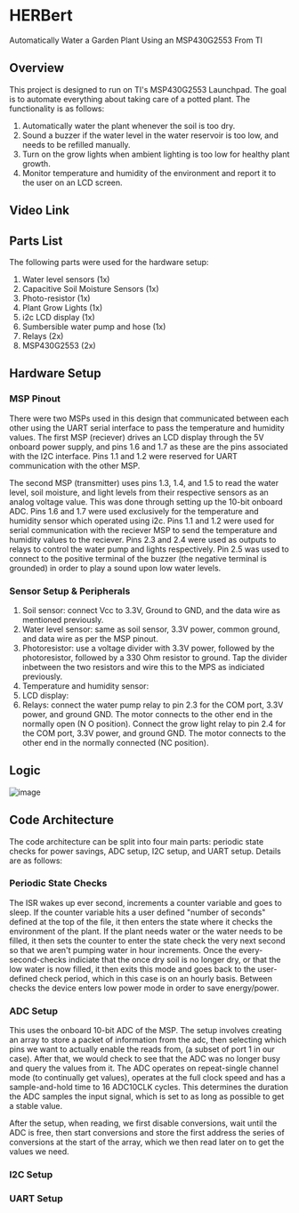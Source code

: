 # HERBert
Automatically Water a Garden Plant Using an MSP430G2553 From TI

## Overview
This project is designed to run on TI's MSP430G2553 Launchpad. The goal is to automate everything about taking care of a potted plant. The functionality is as follows:
  1. Automatically water the plant whenever the soil is too dry.
  2. Sound a buzzer if the water level in the water reservoir is too low, and needs to be refilled manually.
  3. Turn on the grow lights when ambient lighting is too low for healthy plant growth.
  4. Monitor temperature and humidity of the environment and report it to the user on an LCD screen.

## Video Link

## Parts List
The following parts were used for the hardware setup:
1. Water level sensors (1x)
2. Capacitive Soil Moisture Sensors (1x)
3. Photo-resistor (1x)
4. Plant Grow Lights (1x)
5. i2c LCD display (1x)
6. Sumbersible water pump and hose (1x)
7. Relays (2x)
8. MSP430G2553 (2x)

## Hardware Setup

### MSP Pinout
There were two MSPs used in this design that communicated between each other using the UART serial interface to pass the temperature and humidity values. 
The first MSP (reciever) drives an LCD display through the 5V onboard power supply, and pins 1.6 and 1.7 as these are the pins associated with the I2C interface.
Pins 1.1 and 1.2 were reserved for UART communication with the other MSP.

The second MSP (transmitter) uses pins 1.3, 1.4, and 1.5 to read the water level, soil moisture, and light levels from their respective sensors as an analog voltage value. This was done through setting up the 10-bit onboard ADC. Pins 1.6 and 1.7 were used exclusively for the temperature and humidity sensor which operated using i2c. Pins 1.1 and 1.2 were used for serial communication with the reciever MSP to send the temperature and humidity values to the reciever. Pins 2.3 and 2.4 were used as outputs to relays to control the water pump and lights respectively. Pin 2.5 was used to connect to the positive terminal of the buzzer (the negative terminal is grounded) in order to play a sound upon low water levels. 

### Sensor Setup & Peripherals
1. Soil sensor: connect Vcc to 3.3V, Ground to GND, and the data wire as mentioned previously.
2. Water level sensor: same as soil sensor, 3.3V power, common ground, and data wire as per the MSP pinout.
3. Photoresistor: use a voltage divider with 3.3V power, followed by the photoresistor, followed by a 330 Ohm resistor to ground. Tap the divider inbetween the two resistors and wire this to the MPS as indiciated previously.
4. Temperature and humidity sensor:
5. LCD display:
6. Relays: connect the water pump relay to pin 2.3 for the COM port, 3.3V power, and ground GND. The motor connects to the other end in the normally open (N O position). Connect the grow light relay to pin 2.4 for the COM port, 3.3V power, and ground GND. The motor connects to the other end in the normally connected (NC position).

## Logic
![image](https://github.com/pchar4/HERBert/assets/43528347/ee2f89a7-cfbb-42d0-a792-8b56f3000d83)


## Code Architecture

The code architecture can be split into four main parts: periodic state checks for power savings, ADC setup, I2C setup, and UART setup. Details are as follows:

### Periodic State Checks
The ISR wakes up ever second, increments a counter variable and goes to sleep. If the counter variable hits a user defined "number of seconds" defined at the top of the file, it then enters the state where it checks the environment of the plant. If the plant needs water or the water needs to be filled, it then sets the counter to enter the state check the very next second so that we aren't pumping water in hour increments. Once the every-second-checks indiciate that the once dry soil is no longer dry, or that the low water is now filled, it then exits this mode and goes back to the user-defined check period, which in this case is on an hourly basis. Between checks the device enters low power mode in order to save energy/power.

### ADC Setup
This uses the onboard 10-bit ADC of the MSP. The setup involves creating an array to store a packet of information from the adc, then selecting which pins we want to actually enable the reads from, (a subset of port 1 in our case). After that, we would check to see that the ADC was no longer busy and query the values from it. The ADC operates on repeat-single channel mode (to continually get values), operates at the full clock speed and has a sample-and-hold time to 16 ADC10CLK cycles. This determines the duration the ADC samples the input signal, which is set to as long as possible to get a stable value.

After the setup, when reading, we first disable conversions, wait until the ADC is free, then start conversions and store the first address the series of conversions at the start of the array, which we then read later on to get the values we need.

### I2C Setup

### UART Setup

